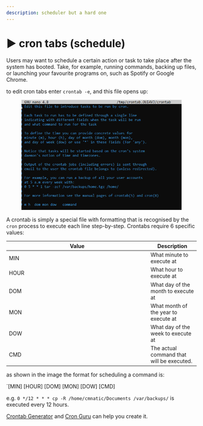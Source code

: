 ```yaml
---
description: scheduler but a hard one
---
```


# ▶️ cron tabs (schedule)

Users may want to schedule a certain action or task to take place after the system has booted. Take, for example, running commands, backing up files, or launching your favourite programs on, such as Spotify or Google Chrome.

to edit cron tabs enter `crontab -e`, and this file opens up:

<figure><img src="../.gitbook/assets/image (2) (1).png" alt=""><figcaption></figcaption></figure>

A crontab is simply a special file with formatting that is recognised by the `cron` process to execute each line step-by-step. Crontabs require 6 specific values:

<table><thead><tr><th width="361">Value</th><th>Description</th></tr></thead><tbody><tr><td>MIN</td><td>What minute to execute at</td></tr><tr><td>HOUR</td><td>What hour to execute at</td></tr><tr><td>DOM</td><td>What day of the month to execute at</td></tr><tr><td>MON</td><td>What month of the year to execute at</td></tr><tr><td>DOW</td><td>What day of the week to execute at</td></tr><tr><td>CMD</td><td>The actual command that will be executed.</td></tr></tbody></table>

as shown in the image the format for scheduling a command is:

\`\[MIN] \[HOUR] \[DOM] \[MON] \[DOW] \[CMD]

e.g. `0 */12 * * * cp -R /home/cmnatic/Documents /var/backups/` is executed every 12 hours.

[Crontab Generator](https://crontab-generator.org/) and [Cron Guru](https://crontab.guru/) can help you create it.

